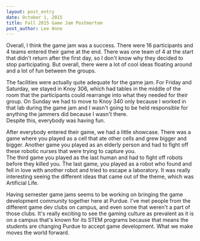 ```yaml
---
layout: post_entry
date: October 1, 2015
title: Fall 2015 Game Jam Postmortem
post_author: Lee Anne
---
```


Overall, I think the game jam was a success.  There were 16 participants and 4 teams entered their game at the end.
  There was one team of 4 at the start that didn't return after the first day, so I don't know why they decided to stop participating.
  But overall, there were a lot of cool ideas floating around and a lot of fun between the groups.

The facilities were actually quite adequate for the game jam.  For Friday and Saturday, we stayed in Knoy 306, which had tables in the middle 
of the room that the participants could rearrange into what they needed for their group.  On Sunday we had to move to Knoy 340 only because I 
worked in that lab during the game jam and I wasn't going to be held responsible for anything the jammers did because I wasn't there.  
Despite this, everybody was having fun.

After everybody entered their game, we had a little showcase.  There was a game where you played as a cell that ate other cells and grew bigger and bigger.
  Another game you played as an elderly person and had to fight off these robotic nurses that were trying to capture you.  
The third game you played as the last human and had to fight off robots before they killed you.  The last game, you played as a robot who found
 and fell in love with another robot and tried to escape a laboratory.  It was really interesting seeing the different ideas that came out of the theme,
 which was Artificial Life.

Having semester game jams seems to be working on bringing the game development community together here at Purdue.  I've met people from the different 
game dev clubs on campus, and even some that weren't a part of those clubs.  It's really exciting to see the gaming culture as prevalent as it is on a 
campus that's known for its STEM programs because that means the students are changing Purdue to accept game development.  What we make moves the world forward.
